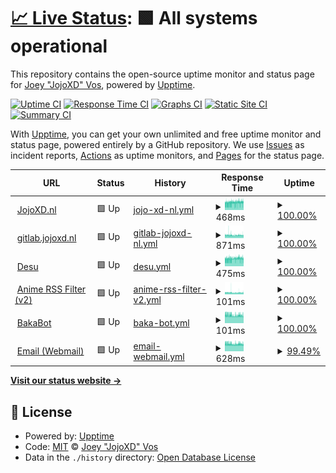 # [📈 Live Status](https://status.jojoxd.nl): <!--live status--> **🟩 All systems operational**

This repository contains the open-source uptime monitor and status page for [Joey "JojoXD" Vos](jojoxd.nl), powered by [Upptime](https://github.com/upptime/upptime).

[![Uptime CI](https://github.com/jojoxd/site-status/workflows/Uptime%20CI/badge.svg)](https://github.com/upptime/upptime/actions?query=workflow%3A%22Uptime+CI%22)
[![Response Time CI](https://github.com/jojoxd/site-status/workflows/Response%20Time%20CI/badge.svg)](https://github.com/upptime/upptime/actions?query=workflow%3A%22Response+Time+CI%22)
[![Graphs CI](https://github.com/jojoxd/site-status/workflows/Graphs%20CI/badge.svg)](https://github.com/upptime/upptime/actions?query=workflow%3A%22Graphs+CI%22)
[![Static Site CI](https://github.com/jojoxd/site-status/workflows/Static%20Site%20CI/badge.svg)](https://github.com/upptime/upptime/actions?query=workflow%3A%22Static+Site+CI%22)
[![Summary CI](https://github.com/jojoxd/site-status/workflows/Summary%20CI/badge.svg)](https://github.com/upptime/upptime/actions?query=workflow%3A%22Summary+CI%22)

With [Upptime](https://upptime.js.org), you can get your own unlimited and free uptime monitor and status page, powered entirely by a GitHub repository. We use [Issues](https://github.com/jojoxd/site-status/issues) as incident reports, [Actions](https://github.com/jojoxd/site-status/actions) as uptime monitors, and [Pages](https://status.jojoxd.nl) for the status page.

<!--start: status pages-->
<!-- This summary is generated by Upptime (https://github.com/upptime/upptime) -->
<!-- Do not edit this manually, your changes will be overwritten -->
<!-- prettier-ignore -->
| URL | Status | History | Response Time | Uptime |
| --- | ------ | ------- | ------------- | ------ |
| <img alt="" src="https://favicons.githubusercontent.com/jojoxd.nl" height="13"> [JojoXD.nl](https://jojoxd.nl) | 🟩 Up | [jojo-xd-nl.yml](https://github.com/jojoxd/site-status/commits/HEAD/history/jojo-xd-nl.yml) | <details><summary><img alt="Response time graph" src="./graphs/jojo-xd-nl/response-time-week.png" height="20"> 468ms</summary><br><a href="https://status.jojoxd.nl/history/jojo-xd-nl"><img alt="Response time 446" src="https://img.shields.io/endpoint?url=https%3A%2F%2Fraw.githubusercontent.com%2Fjojoxd%2Fsite-status%2FHEAD%2Fapi%2Fjojo-xd-nl%2Fresponse-time.json"></a><br><a href="https://status.jojoxd.nl/history/jojo-xd-nl"><img alt="24-hour response time 491" src="https://img.shields.io/endpoint?url=https%3A%2F%2Fraw.githubusercontent.com%2Fjojoxd%2Fsite-status%2FHEAD%2Fapi%2Fjojo-xd-nl%2Fresponse-time-day.json"></a><br><a href="https://status.jojoxd.nl/history/jojo-xd-nl"><img alt="7-day response time 468" src="https://img.shields.io/endpoint?url=https%3A%2F%2Fraw.githubusercontent.com%2Fjojoxd%2Fsite-status%2FHEAD%2Fapi%2Fjojo-xd-nl%2Fresponse-time-week.json"></a><br><a href="https://status.jojoxd.nl/history/jojo-xd-nl"><img alt="30-day response time 446" src="https://img.shields.io/endpoint?url=https%3A%2F%2Fraw.githubusercontent.com%2Fjojoxd%2Fsite-status%2FHEAD%2Fapi%2Fjojo-xd-nl%2Fresponse-time-month.json"></a><br><a href="https://status.jojoxd.nl/history/jojo-xd-nl"><img alt="1-year response time 446" src="https://img.shields.io/endpoint?url=https%3A%2F%2Fraw.githubusercontent.com%2Fjojoxd%2Fsite-status%2FHEAD%2Fapi%2Fjojo-xd-nl%2Fresponse-time-year.json"></a></details> | <details><summary><a href="https://status.jojoxd.nl/history/jojo-xd-nl">100.00%</a></summary><a href="https://status.jojoxd.nl/history/jojo-xd-nl"><img alt="All-time uptime 100.00%" src="https://img.shields.io/endpoint?url=https%3A%2F%2Fraw.githubusercontent.com%2Fjojoxd%2Fsite-status%2FHEAD%2Fapi%2Fjojo-xd-nl%2Fuptime.json"></a><br><a href="https://status.jojoxd.nl/history/jojo-xd-nl"><img alt="24-hour uptime 100.00%" src="https://img.shields.io/endpoint?url=https%3A%2F%2Fraw.githubusercontent.com%2Fjojoxd%2Fsite-status%2FHEAD%2Fapi%2Fjojo-xd-nl%2Fuptime-day.json"></a><br><a href="https://status.jojoxd.nl/history/jojo-xd-nl"><img alt="7-day uptime 100.00%" src="https://img.shields.io/endpoint?url=https%3A%2F%2Fraw.githubusercontent.com%2Fjojoxd%2Fsite-status%2FHEAD%2Fapi%2Fjojo-xd-nl%2Fuptime-week.json"></a><br><a href="https://status.jojoxd.nl/history/jojo-xd-nl"><img alt="30-day uptime 100.00%" src="https://img.shields.io/endpoint?url=https%3A%2F%2Fraw.githubusercontent.com%2Fjojoxd%2Fsite-status%2FHEAD%2Fapi%2Fjojo-xd-nl%2Fuptime-month.json"></a><br><a href="https://status.jojoxd.nl/history/jojo-xd-nl"><img alt="1-year uptime 100.00%" src="https://img.shields.io/endpoint?url=https%3A%2F%2Fraw.githubusercontent.com%2Fjojoxd%2Fsite-status%2FHEAD%2Fapi%2Fjojo-xd-nl%2Fuptime-year.json"></a></details>
| <img alt="" src="https://favicons.githubusercontent.com/gitlab.jojoxd.nl" height="13"> [gitlab.jojoxd.nl](https://gitlab.jojoxd.nl) | 🟩 Up | [gitlab-jojoxd-nl.yml](https://github.com/jojoxd/site-status/commits/HEAD/history/gitlab-jojoxd-nl.yml) | <details><summary><img alt="Response time graph" src="./graphs/gitlab-jojoxd-nl/response-time-week.png" height="20"> 871ms</summary><br><a href="https://status.jojoxd.nl/history/gitlab-jojoxd-nl"><img alt="Response time 794" src="https://img.shields.io/endpoint?url=https%3A%2F%2Fraw.githubusercontent.com%2Fjojoxd%2Fsite-status%2FHEAD%2Fapi%2Fgitlab-jojoxd-nl%2Fresponse-time.json"></a><br><a href="https://status.jojoxd.nl/history/gitlab-jojoxd-nl"><img alt="24-hour response time 883" src="https://img.shields.io/endpoint?url=https%3A%2F%2Fraw.githubusercontent.com%2Fjojoxd%2Fsite-status%2FHEAD%2Fapi%2Fgitlab-jojoxd-nl%2Fresponse-time-day.json"></a><br><a href="https://status.jojoxd.nl/history/gitlab-jojoxd-nl"><img alt="7-day response time 871" src="https://img.shields.io/endpoint?url=https%3A%2F%2Fraw.githubusercontent.com%2Fjojoxd%2Fsite-status%2FHEAD%2Fapi%2Fgitlab-jojoxd-nl%2Fresponse-time-week.json"></a><br><a href="https://status.jojoxd.nl/history/gitlab-jojoxd-nl"><img alt="30-day response time 794" src="https://img.shields.io/endpoint?url=https%3A%2F%2Fraw.githubusercontent.com%2Fjojoxd%2Fsite-status%2FHEAD%2Fapi%2Fgitlab-jojoxd-nl%2Fresponse-time-month.json"></a><br><a href="https://status.jojoxd.nl/history/gitlab-jojoxd-nl"><img alt="1-year response time 794" src="https://img.shields.io/endpoint?url=https%3A%2F%2Fraw.githubusercontent.com%2Fjojoxd%2Fsite-status%2FHEAD%2Fapi%2Fgitlab-jojoxd-nl%2Fresponse-time-year.json"></a></details> | <details><summary><a href="https://status.jojoxd.nl/history/gitlab-jojoxd-nl">100.00%</a></summary><a href="https://status.jojoxd.nl/history/gitlab-jojoxd-nl"><img alt="All-time uptime 96.73%" src="https://img.shields.io/endpoint?url=https%3A%2F%2Fraw.githubusercontent.com%2Fjojoxd%2Fsite-status%2FHEAD%2Fapi%2Fgitlab-jojoxd-nl%2Fuptime.json"></a><br><a href="https://status.jojoxd.nl/history/gitlab-jojoxd-nl"><img alt="24-hour uptime 100.00%" src="https://img.shields.io/endpoint?url=https%3A%2F%2Fraw.githubusercontent.com%2Fjojoxd%2Fsite-status%2FHEAD%2Fapi%2Fgitlab-jojoxd-nl%2Fuptime-day.json"></a><br><a href="https://status.jojoxd.nl/history/gitlab-jojoxd-nl"><img alt="7-day uptime 100.00%" src="https://img.shields.io/endpoint?url=https%3A%2F%2Fraw.githubusercontent.com%2Fjojoxd%2Fsite-status%2FHEAD%2Fapi%2Fgitlab-jojoxd-nl%2Fuptime-week.json"></a><br><a href="https://status.jojoxd.nl/history/gitlab-jojoxd-nl"><img alt="30-day uptime 96.73%" src="https://img.shields.io/endpoint?url=https%3A%2F%2Fraw.githubusercontent.com%2Fjojoxd%2Fsite-status%2FHEAD%2Fapi%2Fgitlab-jojoxd-nl%2Fuptime-month.json"></a><br><a href="https://status.jojoxd.nl/history/gitlab-jojoxd-nl"><img alt="1-year uptime 96.73%" src="https://img.shields.io/endpoint?url=https%3A%2F%2Fraw.githubusercontent.com%2Fjojoxd%2Fsite-status%2FHEAD%2Fapi%2Fgitlab-jojoxd-nl%2Fuptime-year.json"></a></details>
| <img alt="" src="https://favicons.githubusercontent.com/desu.jojoxd.nl" height="13"> [Desu](https://desu.jojoxd.nl) | 🟩 Up | [desu.yml](https://github.com/jojoxd/site-status/commits/HEAD/history/desu.yml) | <details><summary><img alt="Response time graph" src="./graphs/desu/response-time-week.png" height="20"> 475ms</summary><br><a href="https://status.jojoxd.nl/history/desu"><img alt="Response time 443" src="https://img.shields.io/endpoint?url=https%3A%2F%2Fraw.githubusercontent.com%2Fjojoxd%2Fsite-status%2FHEAD%2Fapi%2Fdesu%2Fresponse-time.json"></a><br><a href="https://status.jojoxd.nl/history/desu"><img alt="24-hour response time 479" src="https://img.shields.io/endpoint?url=https%3A%2F%2Fraw.githubusercontent.com%2Fjojoxd%2Fsite-status%2FHEAD%2Fapi%2Fdesu%2Fresponse-time-day.json"></a><br><a href="https://status.jojoxd.nl/history/desu"><img alt="7-day response time 475" src="https://img.shields.io/endpoint?url=https%3A%2F%2Fraw.githubusercontent.com%2Fjojoxd%2Fsite-status%2FHEAD%2Fapi%2Fdesu%2Fresponse-time-week.json"></a><br><a href="https://status.jojoxd.nl/history/desu"><img alt="30-day response time 443" src="https://img.shields.io/endpoint?url=https%3A%2F%2Fraw.githubusercontent.com%2Fjojoxd%2Fsite-status%2FHEAD%2Fapi%2Fdesu%2Fresponse-time-month.json"></a><br><a href="https://status.jojoxd.nl/history/desu"><img alt="1-year response time 443" src="https://img.shields.io/endpoint?url=https%3A%2F%2Fraw.githubusercontent.com%2Fjojoxd%2Fsite-status%2FHEAD%2Fapi%2Fdesu%2Fresponse-time-year.json"></a></details> | <details><summary><a href="https://status.jojoxd.nl/history/desu">100.00%</a></summary><a href="https://status.jojoxd.nl/history/desu"><img alt="All-time uptime 99.93%" src="https://img.shields.io/endpoint?url=https%3A%2F%2Fraw.githubusercontent.com%2Fjojoxd%2Fsite-status%2FHEAD%2Fapi%2Fdesu%2Fuptime.json"></a><br><a href="https://status.jojoxd.nl/history/desu"><img alt="24-hour uptime 100.00%" src="https://img.shields.io/endpoint?url=https%3A%2F%2Fraw.githubusercontent.com%2Fjojoxd%2Fsite-status%2FHEAD%2Fapi%2Fdesu%2Fuptime-day.json"></a><br><a href="https://status.jojoxd.nl/history/desu"><img alt="7-day uptime 100.00%" src="https://img.shields.io/endpoint?url=https%3A%2F%2Fraw.githubusercontent.com%2Fjojoxd%2Fsite-status%2FHEAD%2Fapi%2Fdesu%2Fuptime-week.json"></a><br><a href="https://status.jojoxd.nl/history/desu"><img alt="30-day uptime 99.93%" src="https://img.shields.io/endpoint?url=https%3A%2F%2Fraw.githubusercontent.com%2Fjojoxd%2Fsite-status%2FHEAD%2Fapi%2Fdesu%2Fuptime-month.json"></a><br><a href="https://status.jojoxd.nl/history/desu"><img alt="1-year uptime 99.93%" src="https://img.shields.io/endpoint?url=https%3A%2F%2Fraw.githubusercontent.com%2Fjojoxd%2Fsite-status%2FHEAD%2Fapi%2Fdesu%2Fuptime-year.json"></a></details>
| <img alt="" src="https://favicons.githubusercontent.com/desu.jojoxd.nl" height="13"> [Anime RSS Filter (v2)](https://desu.jojoxd.nl/anime-rss-filter) | 🟩 Up | [anime-rss-filter-v2.yml](https://github.com/jojoxd/site-status/commits/HEAD/history/anime-rss-filter-v2.yml) | <details><summary><img alt="Response time graph" src="./graphs/anime-rss-filter-v2/response-time-week.png" height="20"> 101ms</summary><br><a href="https://status.jojoxd.nl/history/anime-rss-filter-v2"><img alt="Response time 109" src="https://img.shields.io/endpoint?url=https%3A%2F%2Fraw.githubusercontent.com%2Fjojoxd%2Fsite-status%2FHEAD%2Fapi%2Fanime-rss-filter-v2%2Fresponse-time.json"></a><br><a href="https://status.jojoxd.nl/history/anime-rss-filter-v2"><img alt="24-hour response time 100" src="https://img.shields.io/endpoint?url=https%3A%2F%2Fraw.githubusercontent.com%2Fjojoxd%2Fsite-status%2FHEAD%2Fapi%2Fanime-rss-filter-v2%2Fresponse-time-day.json"></a><br><a href="https://status.jojoxd.nl/history/anime-rss-filter-v2"><img alt="7-day response time 101" src="https://img.shields.io/endpoint?url=https%3A%2F%2Fraw.githubusercontent.com%2Fjojoxd%2Fsite-status%2FHEAD%2Fapi%2Fanime-rss-filter-v2%2Fresponse-time-week.json"></a><br><a href="https://status.jojoxd.nl/history/anime-rss-filter-v2"><img alt="30-day response time 109" src="https://img.shields.io/endpoint?url=https%3A%2F%2Fraw.githubusercontent.com%2Fjojoxd%2Fsite-status%2FHEAD%2Fapi%2Fanime-rss-filter-v2%2Fresponse-time-month.json"></a><br><a href="https://status.jojoxd.nl/history/anime-rss-filter-v2"><img alt="1-year response time 109" src="https://img.shields.io/endpoint?url=https%3A%2F%2Fraw.githubusercontent.com%2Fjojoxd%2Fsite-status%2FHEAD%2Fapi%2Fanime-rss-filter-v2%2Fresponse-time-year.json"></a></details> | <details><summary><a href="https://status.jojoxd.nl/history/anime-rss-filter-v2">100.00%</a></summary><a href="https://status.jojoxd.nl/history/anime-rss-filter-v2"><img alt="All-time uptime 99.93%" src="https://img.shields.io/endpoint?url=https%3A%2F%2Fraw.githubusercontent.com%2Fjojoxd%2Fsite-status%2FHEAD%2Fapi%2Fanime-rss-filter-v2%2Fuptime.json"></a><br><a href="https://status.jojoxd.nl/history/anime-rss-filter-v2"><img alt="24-hour uptime 100.00%" src="https://img.shields.io/endpoint?url=https%3A%2F%2Fraw.githubusercontent.com%2Fjojoxd%2Fsite-status%2FHEAD%2Fapi%2Fanime-rss-filter-v2%2Fuptime-day.json"></a><br><a href="https://status.jojoxd.nl/history/anime-rss-filter-v2"><img alt="7-day uptime 100.00%" src="https://img.shields.io/endpoint?url=https%3A%2F%2Fraw.githubusercontent.com%2Fjojoxd%2Fsite-status%2FHEAD%2Fapi%2Fanime-rss-filter-v2%2Fuptime-week.json"></a><br><a href="https://status.jojoxd.nl/history/anime-rss-filter-v2"><img alt="30-day uptime 99.93%" src="https://img.shields.io/endpoint?url=https%3A%2F%2Fraw.githubusercontent.com%2Fjojoxd%2Fsite-status%2FHEAD%2Fapi%2Fanime-rss-filter-v2%2Fuptime-month.json"></a><br><a href="https://status.jojoxd.nl/history/anime-rss-filter-v2"><img alt="1-year uptime 99.93%" src="https://img.shields.io/endpoint?url=https%3A%2F%2Fraw.githubusercontent.com%2Fjojoxd%2Fsite-status%2FHEAD%2Fapi%2Fanime-rss-filter-v2%2Fuptime-year.json"></a></details>
| <img alt="" src="https://favicons.githubusercontent.com/desu.jojoxd.nl" height="13"> [BakaBot](https://desu.jojoxd.nl/bakabot) | 🟩 Up | [baka-bot.yml](https://github.com/jojoxd/site-status/commits/HEAD/history/baka-bot.yml) | <details><summary><img alt="Response time graph" src="./graphs/baka-bot/response-time-week.png" height="20"> 101ms</summary><br><a href="https://status.jojoxd.nl/history/baka-bot"><img alt="Response time 109" src="https://img.shields.io/endpoint?url=https%3A%2F%2Fraw.githubusercontent.com%2Fjojoxd%2Fsite-status%2FHEAD%2Fapi%2Fbaka-bot%2Fresponse-time.json"></a><br><a href="https://status.jojoxd.nl/history/baka-bot"><img alt="24-hour response time 99" src="https://img.shields.io/endpoint?url=https%3A%2F%2Fraw.githubusercontent.com%2Fjojoxd%2Fsite-status%2FHEAD%2Fapi%2Fbaka-bot%2Fresponse-time-day.json"></a><br><a href="https://status.jojoxd.nl/history/baka-bot"><img alt="7-day response time 101" src="https://img.shields.io/endpoint?url=https%3A%2F%2Fraw.githubusercontent.com%2Fjojoxd%2Fsite-status%2FHEAD%2Fapi%2Fbaka-bot%2Fresponse-time-week.json"></a><br><a href="https://status.jojoxd.nl/history/baka-bot"><img alt="30-day response time 109" src="https://img.shields.io/endpoint?url=https%3A%2F%2Fraw.githubusercontent.com%2Fjojoxd%2Fsite-status%2FHEAD%2Fapi%2Fbaka-bot%2Fresponse-time-month.json"></a><br><a href="https://status.jojoxd.nl/history/baka-bot"><img alt="1-year response time 109" src="https://img.shields.io/endpoint?url=https%3A%2F%2Fraw.githubusercontent.com%2Fjojoxd%2Fsite-status%2FHEAD%2Fapi%2Fbaka-bot%2Fresponse-time-year.json"></a></details> | <details><summary><a href="https://status.jojoxd.nl/history/baka-bot">100.00%</a></summary><a href="https://status.jojoxd.nl/history/baka-bot"><img alt="All-time uptime 99.93%" src="https://img.shields.io/endpoint?url=https%3A%2F%2Fraw.githubusercontent.com%2Fjojoxd%2Fsite-status%2FHEAD%2Fapi%2Fbaka-bot%2Fuptime.json"></a><br><a href="https://status.jojoxd.nl/history/baka-bot"><img alt="24-hour uptime 100.00%" src="https://img.shields.io/endpoint?url=https%3A%2F%2Fraw.githubusercontent.com%2Fjojoxd%2Fsite-status%2FHEAD%2Fapi%2Fbaka-bot%2Fuptime-day.json"></a><br><a href="https://status.jojoxd.nl/history/baka-bot"><img alt="7-day uptime 100.00%" src="https://img.shields.io/endpoint?url=https%3A%2F%2Fraw.githubusercontent.com%2Fjojoxd%2Fsite-status%2FHEAD%2Fapi%2Fbaka-bot%2Fuptime-week.json"></a><br><a href="https://status.jojoxd.nl/history/baka-bot"><img alt="30-day uptime 99.93%" src="https://img.shields.io/endpoint?url=https%3A%2F%2Fraw.githubusercontent.com%2Fjojoxd%2Fsite-status%2FHEAD%2Fapi%2Fbaka-bot%2Fuptime-month.json"></a><br><a href="https://status.jojoxd.nl/history/baka-bot"><img alt="1-year uptime 99.93%" src="https://img.shields.io/endpoint?url=https%3A%2F%2Fraw.githubusercontent.com%2Fjojoxd%2Fsite-status%2FHEAD%2Fapi%2Fbaka-bot%2Fuptime-year.json"></a></details>
| <img alt="" src="https://favicons.githubusercontent.com/mail.jojoxd.nl" height="13"> [Email (Webmail)](https://mail.jojoxd.nl) | 🟩 Up | [email-webmail.yml](https://github.com/jojoxd/site-status/commits/HEAD/history/email-webmail.yml) | <details><summary><img alt="Response time graph" src="./graphs/email-webmail/response-time-week.png" height="20"> 628ms</summary><br><a href="https://status.jojoxd.nl/history/email-webmail"><img alt="Response time 657" src="https://img.shields.io/endpoint?url=https%3A%2F%2Fraw.githubusercontent.com%2Fjojoxd%2Fsite-status%2FHEAD%2Fapi%2Femail-webmail%2Fresponse-time.json"></a><br><a href="https://status.jojoxd.nl/history/email-webmail"><img alt="24-hour response time 622" src="https://img.shields.io/endpoint?url=https%3A%2F%2Fraw.githubusercontent.com%2Fjojoxd%2Fsite-status%2FHEAD%2Fapi%2Femail-webmail%2Fresponse-time-day.json"></a><br><a href="https://status.jojoxd.nl/history/email-webmail"><img alt="7-day response time 628" src="https://img.shields.io/endpoint?url=https%3A%2F%2Fraw.githubusercontent.com%2Fjojoxd%2Fsite-status%2FHEAD%2Fapi%2Femail-webmail%2Fresponse-time-week.json"></a><br><a href="https://status.jojoxd.nl/history/email-webmail"><img alt="30-day response time 657" src="https://img.shields.io/endpoint?url=https%3A%2F%2Fraw.githubusercontent.com%2Fjojoxd%2Fsite-status%2FHEAD%2Fapi%2Femail-webmail%2Fresponse-time-month.json"></a><br><a href="https://status.jojoxd.nl/history/email-webmail"><img alt="1-year response time 657" src="https://img.shields.io/endpoint?url=https%3A%2F%2Fraw.githubusercontent.com%2Fjojoxd%2Fsite-status%2FHEAD%2Fapi%2Femail-webmail%2Fresponse-time-year.json"></a></details> | <details><summary><a href="https://status.jojoxd.nl/history/email-webmail">99.49%</a></summary><a href="https://status.jojoxd.nl/history/email-webmail"><img alt="All-time uptime 99.53%" src="https://img.shields.io/endpoint?url=https%3A%2F%2Fraw.githubusercontent.com%2Fjojoxd%2Fsite-status%2FHEAD%2Fapi%2Femail-webmail%2Fuptime.json"></a><br><a href="https://status.jojoxd.nl/history/email-webmail"><img alt="24-hour uptime 100.00%" src="https://img.shields.io/endpoint?url=https%3A%2F%2Fraw.githubusercontent.com%2Fjojoxd%2Fsite-status%2FHEAD%2Fapi%2Femail-webmail%2Fuptime-day.json"></a><br><a href="https://status.jojoxd.nl/history/email-webmail"><img alt="7-day uptime 99.49%" src="https://img.shields.io/endpoint?url=https%3A%2F%2Fraw.githubusercontent.com%2Fjojoxd%2Fsite-status%2FHEAD%2Fapi%2Femail-webmail%2Fuptime-week.json"></a><br><a href="https://status.jojoxd.nl/history/email-webmail"><img alt="30-day uptime 99.53%" src="https://img.shields.io/endpoint?url=https%3A%2F%2Fraw.githubusercontent.com%2Fjojoxd%2Fsite-status%2FHEAD%2Fapi%2Femail-webmail%2Fuptime-month.json"></a><br><a href="https://status.jojoxd.nl/history/email-webmail"><img alt="1-year uptime 99.53%" src="https://img.shields.io/endpoint?url=https%3A%2F%2Fraw.githubusercontent.com%2Fjojoxd%2Fsite-status%2FHEAD%2Fapi%2Femail-webmail%2Fuptime-year.json"></a></details>

<!--end: status pages-->

[**Visit our status website →**](https://status.jojoxd.nl)

## 📄 License

- Powered by: [Upptime](https://github.com/upptime/upptime)
- Code: [MIT](./LICENSE) © [Joey "JojoXD" Vos](jojoxd.nl)
- Data in the `./history` directory: [Open Database License](https://opendatacommons.org/licenses/odbl/1-0/)
